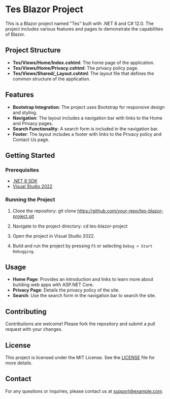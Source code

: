 # Tes Blazor Project

This is a Blazor project named "Tes" built with .NET 8 and C# 12.0. The project includes various features and pages to demonstrate the capabilities of Blazor.

## Project Structure

- **Tes/Views/Home/Index.cshtml**: The home page of the application.
- **Tes/Views/Home/Privacy.cshtml**: The privacy policy page.
- **Tes/Views/Shared/_Layout.cshtml**: The layout file that defines the common structure of the application.

## Features

- **Bootstrap Integration**: The project uses Bootstrap for responsive design and styling.
- **Navigation**: The layout includes a navigation bar with links to the Home and Privacy pages.
- **Search Functionality**: A search form is included in the navigation bar.
- **Footer**: The layout includes a footer with links to the Privacy policy and Contact Us page.

## Getting Started

### Prerequisites

- [.NET 8 SDK](https://dotnet.microsoft.com/download/dotnet/8.0)
- [Visual Studio 2022](https://visualstudio.microsoft.com/vs/)

### Running the Project

1. Clone the repository:
    git clone https://github.com/your-repo/tes-blazor-project.git

2. Navigate to the project directory:
    cd tes-blazor-project


3. Open the project in Visual Studio 2022.

4. Build and run the project by pressing `F5` or selecting `Debug > Start Debugging`.

## Usage

- **Home Page**: Provides an introduction and links to learn more about building web apps with ASP.NET Core.
- **Privacy Page**: Details the privacy policy of the site.
- **Search**: Use the search form in the navigation bar to search the site.

## Contributing

Contributions are welcome! Please fork the repository and submit a pull request with your changes.

## License

This project is licensed under the MIT License. See the [LICENSE](LICENSE) file for more details.

## Contact

For any questions or inquiries, please contact us at [support@example.com](mailto:support@example.com).

